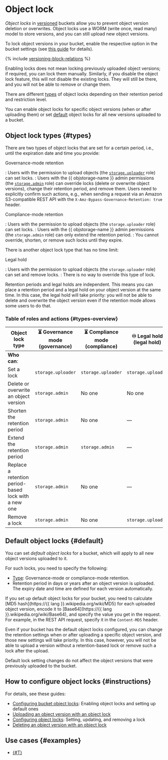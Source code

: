 # Object lock

_Object locks_ in [versioned](versioning.md) buckets allow you to prevent object version deletion or overwrites. Object locks use a WORM (write once, read many) model to store versions, and you can still upload new object versions.

To lock object versions in your bucket, enable the respective option in the bucket settings (see [this guide](../operations/buckets/configure-object-lock.md#enable) for details).

{% include [versioning-block-relations](../../_includes/storage/versioning-block-relations.md) %}

Enabling locks does not mean locking previously uploaded object versions; if required, you can lock them manually. Similarly, if you disable the object lock feature, this will not disable the existing locks. They will still be there, and you will not be able to remove or change them.

There are different [types](#types) of object locks depending on their retention period and restriction level.

You can enable object locks for specific object versions (when or after uploading them) or set [default](#default) object locks for all new versions uploaded to a bucket.

## Object lock types {#types}

There are two types of object locks that are set for a certain period, i.e., until the expiration date and time you provide:

Governance-mode retention

: Users with the permission to upload objects (the [`storage.uploader`](../security/index.md#storage-uploader) role) can set locks.
: Users with the {{ objstorage-name }} admin permissions (the [`storage.admin`](../security/index.md#storage-admin) role) can override locks (delete or overwrite object versions), change their retention period, and remove them. Users need to explicitly confirm such actions, e.g., when sending a request via an Amazon S3-compatible REST API with the `X-Amz-Bypass-Governance-Retention: true` header.

Compliance-mode retention

: Users with the permission to upload objects (the `storage.uploader` role) can set locks. 
: Users with the {{ objstorage-name }} admin permissions (the `storage.admin` role) can only extend the retention period. 
: You cannot override, shorten, or remove such locks until they expire.

There is another object lock type that has no time limit:

Legal hold

: Users with the permission to upload objects (the `storage.uploader` role) can set and remove locks.
: There is no way to override this type of lock.

Retention periods and legal holds are independent. This means you can place a retention period and a legal hold on your object version at the same time. In this case, the legal hold will take priority: you will not be able to delete and overwrite the object version even if the retention mode allows some users to do that.

### Table of roles and actions {#types-overview}

| Object lock type | ⏳ Governance mode<br>(governance) | ⏳ Compliance mode<br>(compliance) | ♾ Legal hold<br>(legal hold) |
| --- | --- | --- | --- |
| **Who can**:
| Set a lock | `storage.uploader` | `storage.uploader` | `storage.uploader` |
| Delete or overwrite an object version | `storage.admin` | No one | No one |
| Shorten the retention period | `storage.admin` | No one | — |
| Extend the retention period | `storage.admin` | `storage.admin` | — |
| Replace a retention period-based lock with a new one | `storage.admin` | No one | — |
| Remove a lock | `storage.admin` | No one | `storage.uploader` |


## Default object locks {#default}

You can set _default object locks_ for a bucket, which will apply to all new object versions uploaded to it. 

For such locks, you need to specify the following:

* [Type](#types): Governance-mode or compliance-mode retention.
* Retention period in days or years after an object version is uploaded. The expiry date and time are defined for each version automatically.

If you set up default object locks for your bucket, you need to calculate [MD5 hash](https://{{ lang }}.wikipedia.org/wiki/MD5) for each uploaded object version, encode it to [Base64](https://{{ lang }}.wikipedia.org/wiki/Base64), and specify the value you get in the request. For example, in the REST API request, specify it in the `Content-MD5` header.

Even if your bucket has the default object locks configured, you can change the retention settings when or after uploading a specific object version, and those new settings will take priority. In this case, however, you will not be able to upload a version without a retention-based lock or remove such a lock after the upload.

Default lock setting changes do not affect the object versions that were previously uploaded to the bucket.


## How to configure object locks {#instructions}

For details, see these guides:

* [Configuring bucket object locks](../operations/buckets/configure-object-lock.md): Enabling object locks and setting up default ones
* [Uploading an object version with an object lock](../operations/objects/upload.md#w-object-lock)
* [Configuring object locks](../operations/objects/edit-object-lock.md): Setting, updating, and removing a lock
* [Deleting an object version with an object lock](../operations/objects/delete.md#w-object-lock)


## Use cases {#examples}

* [{#T}](../tutorials/backup-with-veeam.md)

